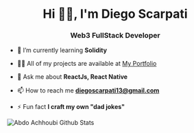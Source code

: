 <h1 align="center">Hi 👋🏾, I'm Diego Scarpati</h1>
<h3 align="center">Web3 FullStack Developer</h3>


- 🌱 I’m currently learning **Solidity**

- 👨‍💻 All of my projects are available at [My Portfolio](https://diegoscarpati.com)

- 💬 Ask me about **ReactJs, React Native**

- 📫 How to reach me **diegoscarpati13@gmail.com**

- ⚡ Fun fact **I craft my own "dad jokes"**
<img align="center" src="https://github-readme-stats.vercel.app/api?username=diego-scarpati&include_all_commits=true&count_private=true&show_icons=true&line_height=30&title_color=238636&icon_color=238636&text_color=1AD13D&bg_color=0A0A0A" alt="Abdo Achhoubi Github Stats">
